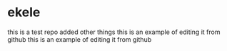 # ekele


this is a test repo
added other things
this is an example of editing it from github
this is an example of editing it from github

